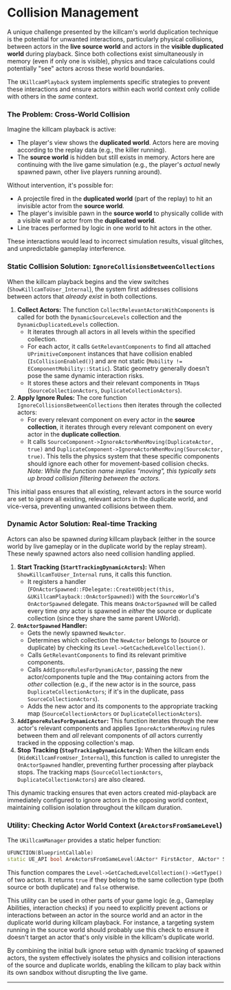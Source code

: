# Collision Management

A unique challenge presented by the killcam's world duplication technique is the potential for unwanted interactions, particularly physical collisions, between actors in the **live source world** and actors in the **visible duplicated world** during playback. Since both collections exist simultaneously in memory (even if only one is visible), physics and trace calculations could potentially "see" actors across these world boundaries.

The `UKillcamPlayback` system implements specific strategies to prevent these interactions and ensure actors within each world context only collide with others in the _same_ context.

### The Problem: Cross-World Collision

Imagine the killcam playback is active:

* The player's view shows the **duplicated world**. Actors here are moving according to the replay data (e.g., the killer running).
* The **source world** is hidden but still exists in memory. Actors here are continuing with the live game simulation (e.g., the player's _actual_ newly spawned pawn, other live players running around).

Without intervention, it's possible for:

* A projectile fired in the **duplicated world** (part of the replay) to hit an invisible actor from the **source world**.
* The player's invisible pawn in the **source world** to physically collide with a visible wall or actor from the **duplicated world**.
* Line traces performed by logic in one world to hit actors in the other.

These interactions would lead to incorrect simulation results, visual glitches, and unpredictable gameplay interference.

### Static Collision Solution: `IgnoreCollisionsBetweenCollections`

When the killcam playback begins and the view switches (`ShowKillcamToUser_Internal`), the system first addresses collisions between actors that _already exist_ in both collections.

1. **Collect Actors:** The function `CollectRelevantActorsWithComponents` is called for both the `DynamicSourceLevels` collection and the `DynamicDuplicatedLevels` collection.
   * It iterates through all actors in all levels within the specified collection.
   * For each actor, it calls `GetRelevantComponents` to find all attached `UPrimitiveComponent` instances that have collision enabled (`IsCollisionEnabled()`) and are not static (`Mobility != EComponentMobility::Static`). Static geometry generally doesn't pose the same dynamic interaction risks.
   * It stores these actors and their relevant components in `TMap`s (`SourceCollectionActors`, `DuplicateCollectionActors`).
2. **Apply Ignore Rules:** The core function `IgnoreCollisionsBetweenCollections` then iterates through the collected actors:
   * For every relevant component on every actor in the **source collection**, it iterates through every relevant component on every actor in the **duplicate collection**.
   * It calls `SourceComponent->IgnoreActorWhenMoving(DuplicateActor, true)` and `DuplicateComponent->IgnoreActorWhenMoving(SourceActor, true)`. This tells the physics system that these specific components should ignore each other for movement-based collision checks. _Note: While the function name implies "moving", this typically sets up broad collision filtering between the actors._

This initial pass ensures that all existing, relevant actors in the source world are set to ignore all existing, relevant actors in the duplicate world, and vice-versa, preventing unwanted collisions between them.

### Dynamic Actor Solution: Real-time Tracking

Actors can also be spawned _during_ killcam playback (either in the source world by live gameplay or in the duplicate world by the replay stream). These newly spawned actors also need collision handling applied.

1. **Start Tracking (`StartTrackingDynamicActors`):** When `ShowKillcamToUser_Internal` runs, it calls this function.
   * It registers a handler (`FOnActorSpawned::FDelegate::CreateUObject(this, &UKillcamPlayback::OnActorSpawned)`) with the `SourceWorld`'s `OnActorSpawned` delegate. This means `OnActorSpawned` will be called every time _any_ actor is spawned in _either_ the source or duplicate collection (since they share the same parent UWorld).
2. **`OnActorSpawned` Handler:**
   * Gets the newly spawned `NewActor`.
   * Determines which collection the `NewActor` belongs to (source or duplicate) by checking its `Level->GetCachedLevelCollection()`.
   * Calls `GetRelevantComponents` to find its relevant primitive components.
   * Calls `AddIgnoreRulesForDynamicActor`, passing the new actor/components tuple and the `TMap` containing actors from the _other_ collection (e.g., if the new actor is in the source, pass `DuplicateCollectionActors`; if it's in the duplicate, pass `SourceCollectionActors`).
   * Adds the new actor and its components to the appropriate tracking map (`SourceCollectionActors` or `DuplicateCollectionActors`).
3. **`AddIgnoreRulesForDynamicActor`:** This function iterates through the new actor's relevant components and applies `IgnoreActorWhenMoving` rules between them and _all_ relevant components of _all_ actors currently tracked in the opposing collection's map.
4. **Stop Tracking (`StopTrackingDynamicActors`):** When the killcam ends (`HideKillcamFromUser_Internal`), this function is called to unregister the `OnActorSpawned` handler, preventing further processing after playback stops. The tracking maps (`SourceCollectionActors`, `DuplicateCollectionActors`) are also cleared.

This dynamic tracking ensures that even actors created mid-playback are immediately configured to ignore actors in the opposing world context, maintaining collision isolation throughout the killcam duration.

### Utility: Checking Actor World Context (`AreActorsFromSameLevel`)

The `UKillcamManager` provides a static helper function:

```cpp
UFUNCTION(BlueprintCallable)
static UE_API bool AreActorsFromSameLevel(AActor* FirstActor, AActor* SecondActor);
```

This function compares the `Level->GetCachedLevelCollection()->GetType()` of two actors. It returns `true` if they belong to the same collection type (both source or both duplicate) and `false` otherwise.

This utility can be used in other parts of your game logic (e.g., Gameplay Abilities, interaction checks) if you need to explicitly prevent actions or interactions between an actor in the source world and an actor in the duplicate world during killcam playback. For instance, a targeting system running in the source world should probably use this check to ensure it doesn't target an actor that's only visible in the killcam's duplicate world.

By combining the initial bulk ignore setup with dynamic tracking of spawned actors, the system effectively isolates the physics and collision interactions of the source and duplicate worlds, enabling the killcam to play back within its own sandbox without disrupting the live game.

***
